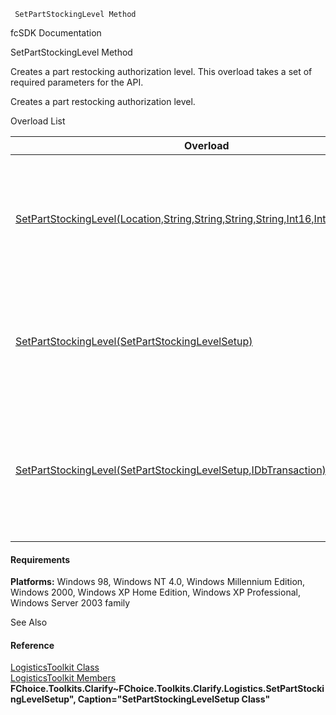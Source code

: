 ﻿     SetPartStockingLevel Method                                                   

fcSDK Documentation

SetPartStockingLevel Method

Creates a part restocking authorization level. This overload takes a set of required parameters for the API.

Creates a part restocking authorization level.

Overload List

| Overload | Description |
| --- | --- |
| [SetPartStockingLevel(Location,String,String,String,String,Int16,Int16,Int16,Int16)](FChoice.Toolkits.Clarify~FChoice.Toolkits.Clarify.Logistics.LogisticsToolkit~SetPartStockingLevel(Location,String,String,String,String,Int16,Int16,Int16,Int16).md) | Creates a part restocking authorization level. This overload takes a set of required parameters for the API.   |
| [SetPartStockingLevel(SetPartStockingLevelSetup)](FChoice.Toolkits.Clarify~FChoice.Toolkits.Clarify.Logistics.LogisticsToolkit~SetPartStockingLevel(SetPartStockingLevelSetup).md) | Creates a part restocking authorization level. This overload takes a setup object.   |
| [SetPartStockingLevel(SetPartStockingLevelSetup,IDbTransaction)](FChoice.Toolkits.Clarify~FChoice.Toolkits.Clarify.Logistics.LogisticsToolkit~SetPartStockingLevel(SetPartStockingLevelSetup,IDbTransaction).md) | Creates a part restocking authorization level. This overload takes a setup object and a database transaction.   |

#### Requirements

**Platforms:** Windows 98, Windows NT 4.0, Windows Millennium Edition, Windows 2000, Windows XP Home Edition, Windows XP Professional, Windows Server 2003 family

See Also

#### Reference

[LogisticsToolkit Class](FChoice.Toolkits.Clarify~FChoice.Toolkits.Clarify.Logistics.LogisticsToolkit.md)  
[LogisticsToolkit Members](FChoice.Toolkits.Clarify~FChoice.Toolkits.Clarify.Logistics.LogisticsToolkit_members.md)  
**FChoice.Toolkits.Clarify~FChoice.Toolkits.Clarify.Logistics.SetPartStockingLevelSetup", Caption="SetPartStockingLevelSetup Class"**